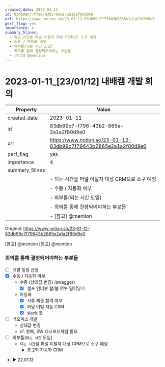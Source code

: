 ```yaml
---
created_date: 2023-01-11
id: 83db99c7-f796-43b2-865e-2a1a2f80d9e0
url: https://www.notion.so/23-01-12-83db99c7f79643b2865e2a1a2f80d9e0
perf_flag: yes
importance: 4
summary_5lines:
  - 되는 시간을 퍼널 이탈자 대상 CRM으로 소구 예정
  - 수동 / 자동화 여부
  - 외부툴(되는 시간 도입)
  - 회의를 통해 결정되어야하는 부분들
  - [참고] @mention
---
```


# 2023-01-11_[23/01/12] 내배캠 개발 회의

| Property | Value |
| --- | --- |
| created_date | 2023-01-11 |
| id | 83db99c7-f796-43b2-865e-2a1a2f80d9e0 |
| url | https://www.notion.so/23-01-12-83db99c7f79643b2865e2a1a2f80d9e0 |
| perf_flag | yes |
| importance | 4 |
| summary_5lines | |
|  | - 되는 시간을 퍼널 이탈자 대상 CRM으로 소구 예정 |
|  | - 수동 / 자동화 여부 |
|  | - 외부툴(되는 시간 도입) |
|  | - 회의를 통해 결정되어야하는 부분들 |
|  | - [참고] @mention |

Original: https://www.notion.so/23-01-12-83db99c7f79643b2865e2a1a2f80d9e0

[참고] @mention 
[참고] @mention 

### 회의를 통해 결정되어야하는 부분들
- [ ] 개발 일정 산정
- [x] 수동 / 자동화 여부
  - 수동 (상태값 변경) (swagger)
    - [x] 셀프 인터뷰 합/불 여부 밀어넣기
  - 자동화
    - [x] 서류 제출 합격 여부
    - [x] 퍼널 이탈 자동 CRM
    - [x] slack 봇
- [ ] 백오피스 개발
  - 상태값 변경
  - cf. 항해, SW 대시보드처럼 필요
- [ ] 외부툴(`되는 시간` 도입)
  - `되는 시간`을 퍼널 이탈자 대상 CRM으로 소구 예정
    - 총 2회 자동화 CRM
- ▶ 22.01.12
